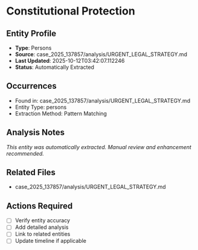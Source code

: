 # Constitutional Protection

## Entity Profile
- **Type**: Persons
- **Source**: case_2025_137857/analysis/URGENT_LEGAL_STRATEGY.md
- **Last Updated**: 2025-10-12T03:42:07.112246
- **Status**: Automatically Extracted

## Occurrences
- Found in: case_2025_137857/analysis/URGENT_LEGAL_STRATEGY.md
- Entity Type: persons
- Extraction Method: Pattern Matching

## Analysis Notes
*This entity was automatically extracted. Manual review and enhancement recommended.*

## Related Files
- case_2025_137857/analysis/URGENT_LEGAL_STRATEGY.md

## Actions Required
- [ ] Verify entity accuracy
- [ ] Add detailed analysis
- [ ] Link to related entities
- [ ] Update timeline if applicable
